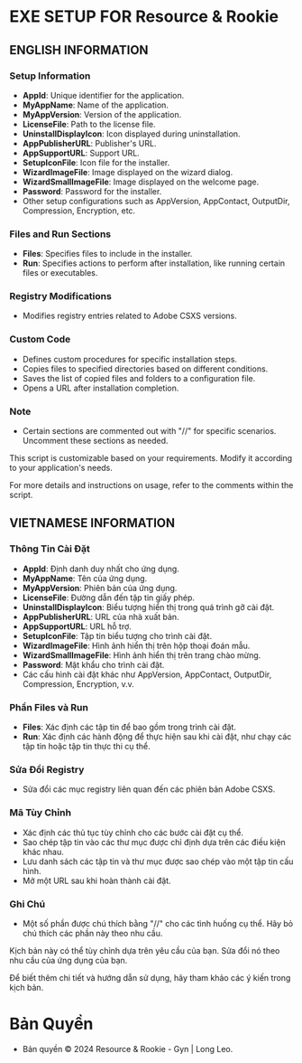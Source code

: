 # EXE SETUP FOR Resource & Rookie
## ENGLISH INFORMATION
### Setup Information

- **AppId**: Unique identifier for the application.
- **MyAppName**: Name of the application.
- **MyAppVersion**: Version of the application.
- **LicenseFile**: Path to the license file.
- **UninstallDisplayIcon**: Icon displayed during uninstallation.
- **AppPublisherURL**: Publisher's URL.
- **AppSupportURL**: Support URL.
- **SetupIconFile**: Icon file for the installer.
- **WizardImageFile**: Image displayed on the wizard dialog.
- **WizardSmallImageFile**: Image displayed on the welcome page.
- **Password**: Password for the installer.
- Other setup configurations such as AppVersion, AppContact, OutputDir, Compression, Encryption, etc.

### Files and Run Sections

- **Files**: Specifies files to include in the installer.
- **Run**: Specifies actions to perform after installation, like running certain files or executables.

### Registry Modifications

- Modifies registry entries related to Adobe CSXS versions.

### Custom Code

- Defines custom procedures for specific installation steps.
- Copies files to specified directories based on different conditions.
- Saves the list of copied files and folders to a configuration file.
- Opens a URL after installation completion.

### Note

- Certain sections are commented out with "//" for specific scenarios. Uncomment these sections as needed.

This script is customizable based on your requirements. Modify it according to your application's needs.

For more details and instructions on usage, refer to the comments within the script.

## VIETNAMESE INFORMATION
### Thông Tin Cài Đặt

- **AppId**: Định danh duy nhất cho ứng dụng.
- **MyAppName**: Tên của ứng dụng.
- **MyAppVersion**: Phiên bản của ứng dụng.
- **LicenseFile**: Đường dẫn đến tập tin giấy phép.
- **UninstallDisplayIcon**: Biểu tượng hiển thị trong quá trình gỡ cài đặt.
- **AppPublisherURL**: URL của nhà xuất bản.
- **AppSupportURL**: URL hỗ trợ.
- **SetupIconFile**: Tập tin biểu tượng cho trình cài đặt.
- **WizardImageFile**: Hình ảnh hiển thị trên hộp thoại đoán mẫu.
- **WizardSmallImageFile**: Hình ảnh hiển thị trên trang chào mừng.
- **Password**: Mật khẩu cho trình cài đặt.
- Các cấu hình cài đặt khác như AppVersion, AppContact, OutputDir, Compression, Encryption, v.v.

### Phần Files và Run

- **Files**: Xác định các tập tin để bao gồm trong trình cài đặt.
- **Run**: Xác định các hành động để thực hiện sau khi cài đặt, như chạy các tập tin hoặc tập tin thực thi cụ thể.

### Sửa Đổi Registry

- Sửa đổi các mục registry liên quan đến các phiên bản Adobe CSXS.

### Mã Tùy Chỉnh

- Xác định các thủ tục tùy chỉnh cho các bước cài đặt cụ thể.
- Sao chép tập tin vào các thư mục được chỉ định dựa trên các điều kiện khác nhau.
- Lưu danh sách các tập tin và thư mục được sao chép vào một tập tin cấu hình.
- Mở một URL sau khi hoàn thành cài đặt.

### Ghi Chú

- Một số phần được chú thích bằng "//" cho các tình huống cụ thể. Hãy bỏ chú thích các phần này theo nhu cầu.

Kịch bản này có thể tùy chỉnh dựa trên yêu cầu của bạn. Sửa đổi nó theo nhu cầu của ứng dụng của bạn.

Để biết thêm chi tiết và hướng dẫn sử dụng, hãy tham khảo các ý kiến trong kịch bản.

# Bản Quyền

- Bản quyền © 2024 Resource & Rookie - Gyn | Long Leo.